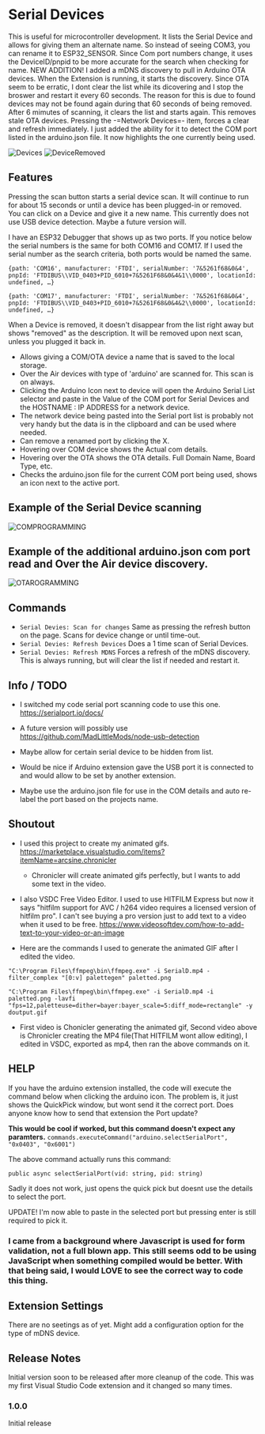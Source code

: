 # Serial Devices

This is useful for microcontroller development. It lists the Serial Device and allows for giving them an alternate name. So instead of seeing COM3, you can rename it to ESP32_SENSOR. Since Com port numbers change, it uses the DeviceID/pnpid to be more accurate for the search when checking for name.
NEW ADDITION! I added a mDNS discovery to pull in Arduino OTA devices.
When the Extension is running, it starts the discovery. Since OTA seem to be erratic, I dont clear the list while its dicovering and I stop the broswer and restart it every 60 seconds. The reason for this is due to found devices may not be found again during that 60 seconds of being removed.  
After 6 mimutes of scanning, it clears the list and starts again. This removes stale OTA devices. Pressing the -=Network Devices=- item, forces a clear and refresh immediately.
I just added the ability for it to detect the COM port listed in the arduino.json file. It now highlights the one currently being used.

![Devices](./assets/SerialDevices.png)
![DeviceRemoved](./assets/Removed.png)

## Features

Pressing the scan button starts a serial device scan. It will continue to run for about 15 seconds or until a device has been plugged-in or removed.  
You can click on a Device and give it a new name.
This currently does not use USB device detection. Maybe a future version will.

I have an ESP32 Debugger that shows up as two ports.
If you notice below the serial numbers is the same for both COM16 and COM17. If I used the serial number as the search criteria, both ports would be named the same.

`{path: 'COM16', manufacturer: 'FTDI', serialNumber: '7&5261f68&0&4', pnpId: 'FTDIBUS\\VID_0403+PID_6010+7&5261F68&0&4&1\\0000', locationId: undefined, …}`

`{path: 'COM17', manufacturer: 'FTDI', serialNumber: '7&5261f68&0&4', pnpId: 'FTDIBUS\\VID_0403+PID_6010+7&5261F68&0&4&2\\0000', locationId: undefined, …}`

When a Device is removed, it doesn't disappear from the list right away but shows "removed" as the description. It will be removed upon next scan, unless you plugged it back in.

- Allows giving a COM/OTA device a name that is saved to the local storage.
- Over the Air devices with type of 'arduino' are scanned for. This scan is on always.
- Clicking the Arduino Icon next to device will open the Arduino Serial List selector and paste in the Value of the COM port for Serial Devices and the HOSTNAME : IP ADDRESS for a network device.
- The network device being pasted into the Serial port list is probably not very handy but the data is in the clipboard and can be used where needed.
- Can remove a renamed port by clicking the X.
- Hovering over COM device shows the Actual com details.
- Hovering over the OTA shows the OTA details. Full Domain Name, Board Type, etc.
- Checks the arduino.json file for the current COM port being used, shows an icon next to the active port.

## Example of the Serial Device scanning

![COMPROGRAMMING](./assets/SerialDevices.gif)

## Example of the additional arduino.json com port read and Over the Air device discovery.

![OTAROGRAMMING](./assets/Serial_OTA.gif)

## Commands

- `Serial Devies: Scan for changes` Same as pressing the refresh button on the page. Scans for device change or until time-out.
- `Serial Devies: Refresh Devices` Does a 1 time scan of Serial Devices.
- `Serial Devies: Refresh MDNS` Forces a refresh of the mDNS discovery. This is always running, but will clear the list if needed and restart it.

## Info / TODO

- I switched my code serial port scanning code to use this one. https://serialport.io/docs/

- A future version will possibly use https://github.com/MadLittleMods/node-usb-detection

- Maybe allow for certain serial device to be hidden from list.

- Would be nice if Arduino extension gave the USB port it is connected to and would allow to be set by another extension.

- Maybe use the arduino.json file for use in the COM details and auto re-label the port based on the projects name.

## Shoutout

- I used this project to create my animated gifs. https://marketplace.visualstudio.com/items?itemName=arcsine.chronicler
  - Chronicler will create animated gifs perfectly, but I wants to add some text in the video.
- I also VSDC Free Video Editor. I used to use HITFILM Express but now it says "hitfilm support for AVC / h264 video requires a licensed version of hitfilm pro". I can't see buying a pro version just to add text to a video when it used to be free. https://www.videosoftdev.com/how-to-add-text-to-your-video-or-an-image

- Here are the commands I used to generate the animated GIF after I edited the video.

```
"C:\Program Files\ffmpeg\bin\ffmpeg.exe" -i SerialD.mp4 -filter_complex "[0:v] palettegen" paletted.png

"C:\Program Files\ffmpeg\bin\ffmpeg.exe" -i SerialD.mp4 -i paletted.png -lavfi "fps=12,paletteuse=dither=bayer:bayer_scale=5:diff_mode=rectangle" -y doutput.gif
```

- First video is Chonicler generating the animated gif, Second video above is Chronicler creating the MP4 file(That HITFILM wont allow editing), I edited in VSDC, exported as mp4, then ran the above commands on it.

## HELP

If you have the arduino extension installed, the code will execute the command below when clicking the arduino icon.
The problem is, it just shows the QuickPick window, but wont send it the correct port. Does anyone know how to send that extension the Port update?

**This would be cool if worked, but this command doesn't expect any paramters.**
`commands.executeCommand("arduino.selectSerialPort", "0x0403", "0x6001")`

The above command actually runs this command:

`public async selectSerialPort(vid: string, pid: string)`

Sadly it does not work, just opens the quick pick but doesnt use the details to select the port.

UPDATE! I'm now able to paste in the selected port but pressing enter is still required to pick it.

### I came from a background where Javascript is used for form validation, not a full blown app. This still seems odd to be using JavaScript when something compiled would be better. With that being said, I would LOVE to see the correct way to code this thing.

## Extension Settings

There are no seetings as of yet.
Might add a configuration option for the type of mDNS device.

## Release Notes

Initial version soon to be released after more cleanup of the code. This was my first Visual Studio Code extension and it changed so many times.

### 1.0.0

Initial release
